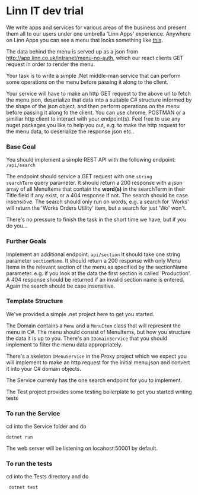 # Linn IT dev trial

We write apps and services for various areas of the business and present them all to our users under one umbrella 'Linn Apps' experience. Anywhere on Linn Apps you can see a menu that looks something like <a href="https://linn.github.io/react-components-library/?path=/story/components-navigation--default">this</a>.

The data behind the menu is served up as a json from http://app.linn.co.uk/intranet/menu-no-auth, which our react clients GET request in order to render the menu.

Your task is to write a simple .Net middle-man service that can perform some operations on the menu before passing it along to the client.

Your service will have to make an http GET request to the above url to fetch the menu.json, deserialize that data into a suitable C# structure informed by the shape of the json object, and then perform operations on the menu before passing it along to the client. You can use chrome, POSTMAN or a similiar http client to interact with your endpoint(s).
Feel free to use any nuget packages you like to help you out, e.g. to make the http request for the menu data, to deserialize the response json etc..

### Base Goal
You should implement a simple REST API with the following endpoint:  <code>/api/search</code>

The endpoint should service a GET request with one <code>string searchTerm</code> query parameter. It should return a 200 response with a json array of all MenuItems that contain the <strong>word(s)</strong> in the searchTerm in their Title field if any exist, or a 404 response if not. The search should be case insensitive. The search should only run on words, e.g. a search for 'Works' will return the 'Works Orders Utility' item, but a search for just 'Wo' won't.

There's no pressure to finish the task in the short time we have, but if you do you...

### Further Goals
Implement an additional endpoint: <code>api/section</code>
It should take one string parameter <code>sectionName</code>. It should return a 200 response with only Menu Items in the relevant section of the menu as specified by the sectionName parameter. e.g. if you look at the data the first section is called 'Production'. A 404 response should be returned if an invalid section name is entered. Again the search should be case insensitive.

### Template Structure
We've provided a simple .net project here to get you started. 

The Domain contains a <code>Menu</code> and a <code>MenuItem</code> class that will represent the menu in C#. The menu should consist of MenuItems, but how you structure the data it is up to you. There's an <code>IDomainService</code> that you should implement to filter the menu data appropriately.

There's a skeleton <code>IMenuService</code> in the Proxy project which we expect you will implement to make an http request for the initial menu.json and convert it into your C# domain objects.

The Service currenly has the one search endpoint for you to implement.

The Test project provides some testing boilerplate to get you started writing tests

### To run the Service
cd into the Service folder and do 

<code>dotnet run</code>

The web server will be listening on locahost:50001 by default.

### To run the tests
cd into the Tests directory and do 

<code> dotnet test </code>
